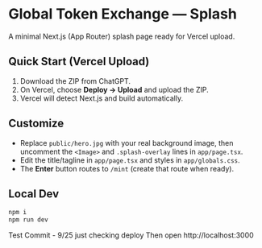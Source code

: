 # Global Token Exchange — Splash

A minimal Next.js (App Router) splash page ready for Vercel upload.

## Quick Start (Vercel Upload)

1. Download the ZIP from ChatGPT.
2. On Vercel, choose **Deploy → Upload** and upload the ZIP.
3. Vercel will detect Next.js and build automatically.

## Customize

- Replace `public/hero.jpg` with your real background image, then uncomment the `<Image>` and `.splash-overlay` lines in `app/page.tsx`.
- Edit the title/tagline in `app/page.tsx` and styles in `app/globals.css`.
- The **Enter** button routes to `/mint` (create that route when ready).

## Local Dev

```bash
npm i
npm run dev
```
Test Commit - 9/25 just checking deploy
Then open http://localhost:3000
